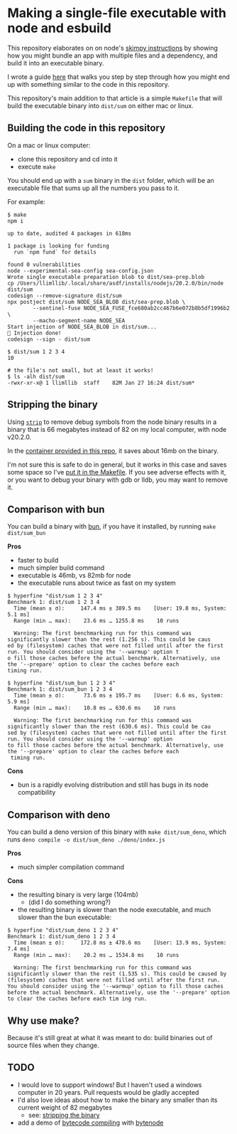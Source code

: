 # Making a single-file executable with node and esbuild

This repository elaborates on on node's [skimpy instructions](https://nodejs.org/api/single-executable-applications.html) by showing how you might bundle an app with multiple files and a dependency, and build it into an executable binary.

I wrote a guide [here](https://notes.billmill.org/programming/javascript/Making_a_single-file_executable_with_node_and_esbuild.html) that walks you step by step through how you might end up with something similar to the code in this repository.

This repository's main addition to that article is a simple `Makefile` that will build the executable binary into `dist/sum` on either mac or linux.

## Building the code in this repository

On a mac or linux computer:

- clone this repository and cd into it
- execute `make`

You should end up with a `sum` binary in the `dist` folder, which will be an executable file that sums up all the numbers you pass to it.

For example:

```console
$ make
npm i

up to date, audited 4 packages in 618ms

1 package is looking for funding
  run `npm fund` for details

found 0 vulnerabilities
node --experimental-sea-config sea-config.json
Wrote single executable preparation blob to dist/sea-prep.blob
cp /Users/llimllib/.local/share/asdf/installs/nodejs/20.2.0/bin/node dist/sum
codesign --remove-signature dist/sum
npx postject dist/sum NODE_SEA_BLOB dist/sea-prep.blob \
		--sentinel-fuse NODE_SEA_FUSE_fce680ab2cc467b6e072b8b5df1996b2 \
		--macho-segment-name NODE_SEA 
Start injection of NODE_SEA_BLOB in dist/sum...
💉 Injection done!
codesign --sign - dist/sum

$ dist/sum 1 2 3 4
10

# the file's not small, but at least it works!
$ ls -alh dist/sum
-rwxr-xr-x@ 1 llimllib  staff    82M Jan 27 16:24 dist/sum*
```

## Stripping the binary

Using [`strip`](https://www.man7.org/linux/man-pages/man1/strip.1.html) to remove debug symbols from the node binary results in a binary that is 66 megabytes instead of 82 on my local computer, with node v20.2.0.

In the [container provided in this repo](https://github.com/llimllib/node-esbuild-executable/blob/d7a6db6083a16732e9995ed824090f131496d2e3/Dockerfile), it saves about 16mb on the binary.

I'm not sure this is safe to do in general, but it works in this case and saves some space so I've [put it in the Makefile](https://github.com/llimllib/node-esbuild-executable/blob/004bfbe97e0d4e516e2d8665003772e95678b150/Makefile#L13). If you see adverse effects with it, or you want to debug your binary with gdb or lldb, you may want to remove it.

## Comparison with bun

You can build a binary with [bun](https://bun.sh/docs/bundler#target), if you have it installed, by running `make dist/sum_bun`

**Pros**
- faster to build
- much simpler build command
- executable is 46mb, vs 82mb for node
- the executable runs about twice as fast on my system

```
$ hyperfine "dist/sum 1 2 3 4"           
Benchmark 1: dist/sum 1 2 3 4
  Time (mean ± σ):     147.4 ms ± 389.5 ms    [User: 19.8 ms, System: 5.1 ms]
  Range (min … max):    23.6 ms … 1255.8 ms    10 runs
 
  Warning: The first benchmarking run for this command was significantly slower than the rest (1.256 s). This could be caus
ed by (filesystem) caches that were not filled until after the first run. You should consider using the '--warmup' option t
o fill those caches before the actual benchmark. Alternatively, use the '--prepare' option to clear the caches before each 
timing run.
 
$ hyperfine "dist/sum_bun 1 2 3 4"
Benchmark 1: dist/sum_bun 1 2 3 4
  Time (mean ± σ):      73.6 ms ± 195.7 ms    [User: 6.6 ms, System: 5.9 ms]
  Range (min … max):    10.8 ms … 630.6 ms    10 runs
 
  Warning: The first benchmarking run for this command was significantly slower than the rest (630.6 ms). This could be cau
sed by (filesystem) caches that were not filled until after the first run. You should consider using the '--warmup' option 
to fill those caches before the actual benchmark. Alternatively, use the '--prepare' option to clear the caches before each
 timing run.
```

**Cons**
- bun is a rapidly evolving distribution and still has bugs in its node compatibility

## Comparison with deno

You can build a deno version of this binary with `make dist/sum_deno`, which runs `deno compile -o dist/sum_deno ./deno/index.js`

**Pros**

- much simpler compilation command

**Cons**

- the resulting binary is very large (104mb)
  - (did I do something wrong?)
- the resulting binary is slower than the node executable, and much slower than the bun executable:

```
$ hyperfine "dist/sum_deno 1 2 3 4"
Benchmark 1: dist/sum_deno 1 2 3 4
  Time (mean ± σ):     172.8 ms ± 478.6 ms    [User: 13.9 ms, System: 7.4 ms]
  Range (min … max):    20.2 ms … 1534.8 ms    10 runs
 
  Warning: The first benchmarking run for this command was significantly slower than the rest (1.535 s). This could be caused by (filesystem) caches that were not filled until after the first run. You should consider using the '--warmup' option to fill those caches before the actual benchmark. Alternatively, use the '--prepare' option to clear the caches before each tim ing run.
```

## Why use make?

Because it's still great at what it was meant to do: build binaries out of source files when they change.

## TODO

- I would love to support windows! But I haven't used a windows computer in 20 years. Pull requests would be gladly accepted
- I'd also love ideas about how to make the binary any smaller than its current weight of 82 megabytes
    - see: [stripping the binary](#stripping-the-binary)
- add a demo of [bytecode compiling](https://github.com/nodejs/single-executable/issues/66#issuecomment-1517250431) with [bytenode](https://www.npmjs.com/package/bytenode)
